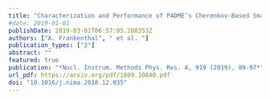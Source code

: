 ```yaml
---
title: "Characterization and Performance of PADME’s Cherenkov-Based Small-Angle Calorimeter"
#date: 2019-01-01
publishDate: 2019-03-01T06:57:05.288353Z
authors: ["A. Frankenthal", " et al. "]
publication_types: ["2"]
abstract: ""
featured: true
publication: "*Nucl. Instrum. Methods Phys. Res. A, 919 (2019), 89-97*"
url_pdf: https://arxiv.org/pdf/1809.10840.pdf
doi: "10.1016/j.nima.2018.12.035"
---
```


